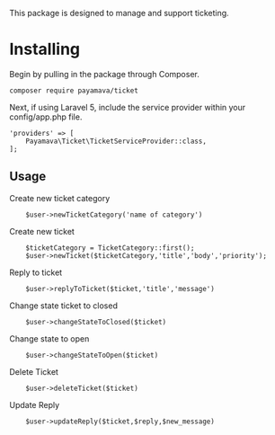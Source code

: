 
This package is designed to manage and support ticketing.

# Installing

Begin by pulling in the package through Composer.
```
composer require payamava/ticket
```
Next, if using Laravel 5, include the service provider within your config/app.php file.
```
'providers' => [
    Payamava\Ticket\TicketServiceProvider::class,
];
```
## Usage

Create new ticket category

```
    $user->newTicketCategory('name of category')
```
Create new ticket
```
    $ticketCategory = TicketCategory::first();
    $user->newTicket($ticketCategory,'title','body','priority');
```

Reply to ticket
```
    $user->replyToTicket($ticket,'title','message')
```

Change state ticket to closed
```
    $user->changeStateToClosed($ticket)
```
Change state to open
```
    $user->changeStateToOpen($ticket)
```

Delete Ticket
```
    $user->deleteTicket($ticket)
```

Update Reply
```
    $user->updateReply($ticket,$reply,$new_message)
```
